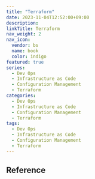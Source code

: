 ```yaml
---
title: "Terraform"
date: 2023-11-04T12:52:00+09:00
description:
linkTitle: Terraform
nav_weight: 2
nav_icon:
  vendor: bs
  name: book
  color: indigo
featured: true
series:
  - Dev Ops
  - Infrastructure as Code
  - Configuration Management
  - Terraform
categories:
  - Dev Ops
  - Infrastructure as Code
  - Configuration Management
  - Terraform
tags:
  - Dev Ops
  - Infrastructure as Code
  - Configuration Management
  - Terraform
---
```


## Reference
